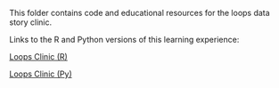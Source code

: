 This folder contains code and educational resources for the loops data story clinic.

Links to the R and Python versions of this learning experience:

[Loops Clinic (R)](http://htmlpreview.github.com/?https://github.com/mydatastory/clinics/blob/master/_loops/loops_story_clinic.html)

[Loops Clinic (Py)](http://htmlpreview.github.com/?https://github.com/mydatastory/clinics/blob/master/_loops/loops_story_clinic_py.html)
